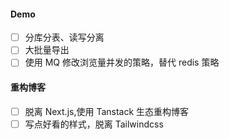 #### Demo
- [ ] 分库分表、读写分离
- [ ] 大批量导出
- [ ] 使用 MQ 修改浏览量并发的策略，替代 redis 策略

#### 重构博客
- [ ] 脱离 Next.js,使用 Tanstack 生态重构博客
- [ ] 写点好看的样式，脱离 Tailwindcss